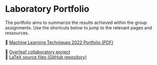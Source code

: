 # Laboratory Portfolio

The portfolio aims to summarize the results achieved within the group assignments. Use the shortcuts below to jump to the relevant pages and ressources. 

📄 [Machine Learning Techniques 2022 Portfolio (PDF)](https://github.com/schmidt-marvin/ESI_2022_TecAA/tree/main/lab_portfolio/Machine_Learning_Techniques_2022___Laboratory_Portfolio.pdf)<br>

🔗 [Overleaf collaboratory project](https://www.overleaf.com/project/635ba56f6b4f4d990b085b87)<br>
🔗 [LaTeX source files (GitHub repository)](https://github.com/uclm-schmidtmarvin/-ESI_2022_TecAA_Doc)<br>


